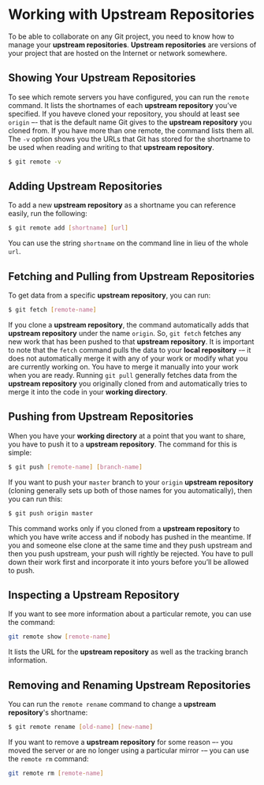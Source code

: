# Working with Upstream Repositories

To be able to collaborate on any Git project, you need to know how to manage your **upstream repositories**. **Upstream repositories** are versions of your project that are hosted on the Internet or network somewhere.

## Showing Your Upstream Repositories

To see which remote servers you have configured, you can run the `remote` command. It lists the shortnames of each **upstream repository** you’ve specified. If you haveve cloned your repository, you should at least see `origin` –- that is the default name Git gives to the **upstream repository** you cloned from. If you have more than one remote, the command lists them all. The `-v` option shows you the URLs that Git has stored for the shortname to be used when reading and writing to that **upstream repository**.

```bash
$ git remote -v
```

## Adding Upstream Repositories

To add a new **upstream repository** as a shortname you can reference easily, run the following:

```bash
$ git remote add [shortname] [url]
```

You can use the string `shortname` on the command line in lieu of the whole `url`.

## Fetching and Pulling from Upstream Repositories

To get data from a specific **upstream repository**, you can run:

```bash
$ git fetch [remote-name]
```

If you clone a **upstream repository**, the command automatically adds that **upstream repository** under the name `origin`. So, `git fetch` fetches any new work that has been pushed to that **upstream repository**. It is important to note that the `fetch` command pulls the data to your **local repository** -– it does not automatically merge it with any of your work or modify what you are currently working on. You have to merge it manually into your work when you are ready.
Running `git pull` generally fetches data from the **upstream repository** you originally cloned from and automatically tries to merge it into the code in your **working directory**.

## Pushing from Upstream Repositories

When you have your **working directory** at a point that you want to share, you have to push it to a **upstream repository**. The command for this is simple:

```bash
$ git push [remote-name] [branch-name]
```

If you want to push your `master` branch to your `origin` **upstream repository** (cloning generally sets up both of those names for you automatically), then you can run this:

```bash
$ git push origin master
```

This command works only if you cloned from a **upstream repository** to which you have write access and if nobody has pushed in the meantime. If you and someone else clone at the same time and they push upstream and then you push upstream, your push will rightly be rejected. You have to pull down their work first and incorporate it into yours before you’ll be allowed to push.

## Inspecting a Upstream Repository

If you want to see more information about a particular remote, you can use the command:

```bash
git remote show [remote-name]
```
It lists the URL for the **upstream repository** as well as the tracking branch information.

## Removing and Renaming Upstream Repositories

You can run the `remote rename` command to change a **upstream repository**'s shortname:

```bash
$ git remote rename [old-name] [new-name]
```

If you want to remove a  **upstream repository** for some reason –- you moved the server or are no longer using a particular mirror -– you can use the `remote rm` command:

```bash
git remote rm [remote-name]
```